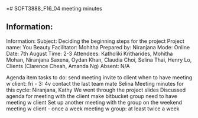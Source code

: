 =# SOFT3888_F16_04 meeting minutes
## Information:
Information:
Subject: Deciding the beginning steps for the project
Project name: You Beauty
Facilitator: Mohitha
Prepared by: Niranjana
Mode: Online
Date: 7th August
Time: 2-3
Attendees: Katholiki Kritharides, Mohitha Mohan, Niranjana Saxena, Oydan Khan, Claudia Choi, Selina Thai, Henry Lo, Clients (Clarence Cheah, Amanda Ng)
Absent: N/A

Agenda item
tasks to do: send meeting invite to client
when to have meeting w client: fri - 3: 4v
contact the last team mate Selina
Meeting minutes for this cycle: Niranjana, Kathy
We went through the project slides
Discussed agenda for meeting with the client
make bitbucket group
need to have meeting w client
Set up another meeting with the group on the weekend
meeting w client - once a week
meeting w group: at least twice a week